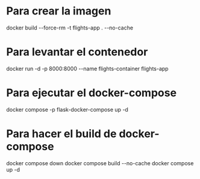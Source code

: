 # Para crear la imagen
docker build --force-rm -t flights-app . --no-cache

# Para levantar el contenedor
docker run -d -p 8000:8000 --name flights-container flights-app

# Para ejecutar el docker-compose
docker compose -p flask-docker-compose up -d

# Para hacer el build de docker-compose
docker compose down
docker compose build --no-cache
docker compose up -d